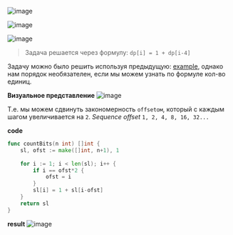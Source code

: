 ![image](https://github.com/MichaelOskin/AlgorithmsPatterns/assets/139218970/d0293853-a4c8-465c-af01-e17adecf87d0)

![image](https://github.com/MichaelOskin/AlgorithmsPatterns/assets/139218970/83849673-7fe7-4e88-a265-bdcac7fcd973)


![image](https://github.com/MichaelOskin/AlgorithmsPatterns/assets/139218970/38c4ecad-f30b-49fe-80d2-ac0a140622b9)


>Задача решается через формулу: `dp[i] = 1 + dp[i-4]`

Задачу можно было решить используя предыдущую: [example](), однако нам порядок необязателен, если мы можем узнать по формуле кол-во единиц.

**Визуальное представление**
![image](https://github.com/MichaelOskin/AlgorithmsPatterns/assets/139218970/836b423b-17e4-42fb-b683-92a332081d99)

Т.е. мы можем сдвинуть закономерность `offsetом`, который с каждым шагом увеличивается на `2`. 
*Sequence offset* `1, 2, 4, 8, 16, 32...`

**code**
```go
func countBits(n int) []int {
    sl, ofst := make([]int, n+1), 1
    
    for i := 1; i < len(sl); i++ {
        if i == ofst*2 {
            ofst = i
        }
        sl[i] = 1 + sl[i-ofst]
    }
    return sl
}
```

**result**
![image](https://github.com/MichaelOskin/AlgorithmsPatterns/assets/139218970/23d373be-9512-4973-90d8-ebf3e681c523)
